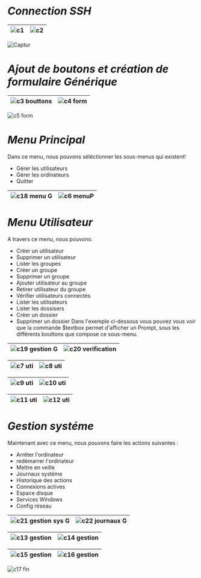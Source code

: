 # ***Connection SSH***

![c1](https://github.com/user-attachments/assets/c9869328-a86a-4056-8ec9-71091cbf3a01)  |  ![c2](https://github.com/user-attachments/assets/23d070f7-8fb6-45f4-8f36-a752ce5b168c)
|-------------------|-------------------|

![Captur](https://github.com/user-attachments/assets/c8433f8a-1ebb-41bd-8917-09de696b0e44)


# ***Ajout de boutons et création de formulaire Générique***

![c3 bouttons](https://github.com/user-attachments/assets/ccbed759-c056-4861-bdc1-54ea6a4860c1) | ![c4 form](https://github.com/user-attachments/assets/6ea39063-5fe5-4229-957c-2cbe15595f52)
|-------------------|-------------------|

![c5 form](https://github.com/user-attachments/assets/b57acc16-9dce-42f4-8f8a-3b118be6e494)


# ***Menu Principal***
Dans ce menu, nous pouvons séléctionner les sous-menus qui existent!
  - Gérer les utilisateurs
  - Gérer les ordinateurs
  - Quitter

![c18 menu G](https://github.com/user-attachments/assets/a0ade2b9-cfd9-4b3d-968a-4ff772f5c137) |  ![c6 menuP](https://github.com/user-attachments/assets/e41ce4ae-c12c-4339-9cf8-c4b48d934340)
|-------------------|-------------------|

# ***Menu Utilisateur***
A travers ce menu, nous pouvons:
  - Créer un utilisateur
  - Supprimer un utilisateur
  - Lister les groupes
  - Créer un groupe
  - Supprimer un groupe
  - Ajouter utilisateur au groupe
  - Retirer utilisateur du groupe
  - Vérifier utilisateurs connectés
  - Lister les utilisateurs
  - Lister les dossisers
  - Créer un dossier
  - Supprimer un dossier
Dans l'exemple ci-dessous vous pouvez vous voir que la commande $textbox permet d'afficher un Prompt, sous les différents bouttons que compose ce sous-menu.
   
![c19 gestion G](https://github.com/user-attachments/assets/24359478-d330-4846-90c2-1dff1d5c6d50)  |  ![c20 verification](https://github.com/user-attachments/assets/a219da42-124c-4179-bd9c-ef8fbd9a0eeb)
|-------------------|-------------------|

![c7 uti](https://github.com/user-attachments/assets/108075b4-3985-452c-baf3-28673f0e4020)  |  ![c8 uti](https://github.com/user-attachments/assets/0a8e374e-8820-44a8-b816-e56c29703876)
|-------------------|-------------------|

![c9 uti](https://github.com/user-attachments/assets/5a336e9c-4495-479d-86b6-f29cd5d00fd9) | ![c10 uti](https://github.com/user-attachments/assets/c14dea32-e794-46f0-8610-d14447ffece2)
|-------------------|-------------------|

![c11 uti](https://github.com/user-attachments/assets/feef7662-cfb2-4dff-a065-9501ead60f42) | ![c12 uti](https://github.com/user-attachments/assets/cba6e2df-7861-4dd0-928f-c3283cf5a1a9)
|-------------------|-------------------|

# ***Gestion systéme***
Maintenant avec ce menu, nous pouvons faire les actions suivantes :
  - Arrêter l'ordinateur
  - redémarrer l'ordinateur
  - Mettre en veille
  - Journaux systéme
  - Historique des actions
  - Connexions actives
  - Espace disque
  - Services Windows
  - Config réseau

![c21 gestion sys G](https://github.com/user-attachments/assets/9bbfceae-f6ab-48f1-864b-83b553470aaf)  | ![c22 journaux G](https://github.com/user-attachments/assets/b7536f1b-b5ec-4694-987c-636e5d06f250)
|-------------------|-------------------|

![c13 gestion](https://github.com/user-attachments/assets/1893a74e-a1bf-4b9b-9d93-f064eb382807)  | ![c14 gestion](https://github.com/user-attachments/assets/18a27687-918e-40bb-a9a1-209d3d3e03fb)
|-------------------|-------------------|

![c15 gestion](https://github.com/user-attachments/assets/a91c57c5-8fbd-40ba-8dd6-abc9a7a26795)  | ![c16 gestion](https://github.com/user-attachments/assets/e7567969-b4a3-46e4-ba1e-1f63043ac595)
|-------------------|-------------------|

![c17 fin](https://github.com/user-attachments/assets/3ced9432-1d24-42d3-8cf6-c5c06f40dc09)









